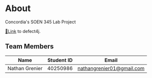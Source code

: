 # About
Concordia's SOEN 345 Lab Project

[🔗Link](https://github.com/rjust/defects4j) to defect4j.

## Team Members

| Name           | Student ID | Email                     |
| -------------- | ---------- | ------------------------- |
| Nathan Grenier | 40250986   | nathangrenier01@gmail.com |
